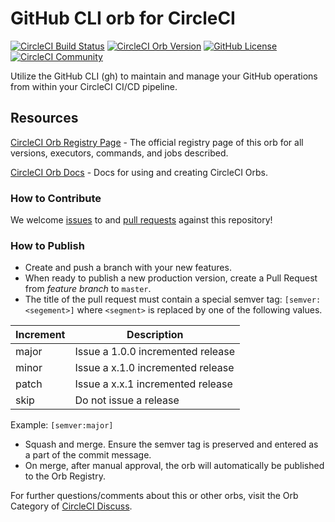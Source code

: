 # GitHub CLI orb for CircleCI

[![CircleCI Build Status](https://circleci.com/gh/CircleCI-Public/github-cli-orb.svg?style=shield "CircleCI Build Status")](https://circleci.com/gh/CircleCI-Public/github-cli-orb) [![CircleCI Orb Version](https://badges.circleci.com/orbs/circleci/github-cli.svg)](https://circleci.com/orbs/registry/orb/circleci/github-cli) [![GitHub License](https://img.shields.io/badge/license-MIT-lightgrey.svg)](https://raw.githubusercontent.com/CircleCI-Public/github-cli-orb/master/LICENSE) [![CircleCI Community](https://img.shields.io/badge/community-CircleCI%20Discuss-343434.svg)](https://discuss.circleci.com/c/ecosystem/orbs)


Utilize the GitHub CLI (gh) to maintain and manage your GitHub operations from within your CircleCI CI/CD pipeline.



## Resources

[CircleCI Orb Registry Page](https://circleci.com/developer/orbs/orb/circleci/github-cli) - The official registry page of this orb for all versions, executors, commands, and jobs described.

[CircleCI Orb Docs](https://circleci.com/docs/2.0/orb-intro/#section=configuration) - Docs for using and creating CircleCI Orbs.

### How to Contribute

We welcome [issues](https://github.com/CircleCI-Public/github-cli-orb/issues) to and [pull requests](https://github.com/CircleCI-Public/github-cli-orb/pulls) against this repository!

### How to Publish
* Create and push a branch with your new features.
* When ready to publish a new production version, create a Pull Request from _feature branch_ to `master`.
* The title of the pull request must contain a special semver tag: `[semver:<segement>]` where `<segment>` is replaced by one of the following values.

| Increment | Description|
| ----------| -----------|
| major     | Issue a 1.0.0 incremented release|
| minor     | Issue a x.1.0 incremented release|
| patch     | Issue a x.x.1 incremented release|
| skip      | Do not issue a release|

Example: `[semver:major]`

* Squash and merge. Ensure the semver tag is preserved and entered as a part of the commit message.
* On merge, after manual approval, the orb will automatically be published to the Orb Registry.


For further questions/comments about this or other orbs, visit the Orb Category of [CircleCI Discuss](https://discuss.circleci.com/c/orbs).

